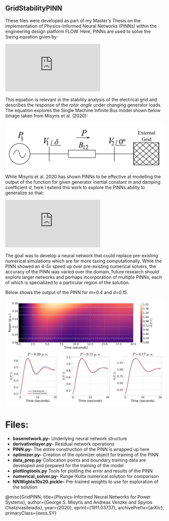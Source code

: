 ## GridStabilityPINN

These files were developed as part of my Master's Thesis on the implementation of Physics-Informed Neural Networks (PINNs) within the engineering design platform FLOW. Here, PINNs are used to solve the Swing equation given by:

![equation](https://latex.codecogs.com/gif.latex?m%5CDdot%7B%5Cdelta%7D%20&plus;d%5CDot%7B%5Cdelta%7D%20&plus;%20B_%7B12%7DV_%7B1%7DV_%7B2%7D%20%5Csin%7B%5Cdelta%7D%20-%20P%20%3D%200)

This equation is relevant in the stability analysis of the electrical grid and describes the response of the *rotor angle* under changing generator loads. The equation explores the Single Machine Infinite Bus model shown below (image taken from Misyris et al. (2020):

![image](/plots/SMIB.png "SMIB system")

While Misyris et al. 2020 has shown PINNs to be effective at modelling the output of the function for given generator inertial constant *m* and damping coefficient *d*, here I extend this work
to explore the PINNs ability to generalize so that:

![equation](https://latex.codecogs.com/gif.latex?NN%28t%2CP_%7B1%7D%2C%20m%2C%20d%29%20%5Capprox%20%5Cdelta%28t%2CP_%7B1%7D%2C%20m%2C%20d%29)

The goal was to develop a neural network that could replace pre-existing numerical simulations which are far more taxing computationally. While the PINN showed an *4-5x* speed up over pre-existing numerical solvers, the accuracy of the PINN was varied over the domain, future research should explore larger networks and perhaps incorporation of multiple 
PINNs, each of which is specialized to a particular region of the solution.

Below shows the output of the PINN for *m=0.4* and *d=0.15*. 

![image](/plots/result.jpg "Output of the PINN for *m=0.4* and *d=0.15*")

# Files:

* **basenetwork.py-** Underlying neural network structure 
* **derivativelayer.py-** Residual network operations
* **PINN.py-** The entire construction of the PINN is wrapped up here
* **optimizer.py-** Creation of the optimizer object for training of the PINN
* **data_prep.py** Collocation points and boundary training data are developed and prepared for the training of the model
* **plottingtools.py** Tools for plotting the error and results of the PINN
* **numerical_solver.py-** Runge-Kutta numerical solution for comparison
* **NNWights10x20.pickle-** Pre-trained weights to use for exploration of the solution

@misc{GridPINN,
      title={Physics-Informed Neural Networks for Power Systems}, 
      author={George S. Misyris and Andreas Venzke and Spyros Chatzivasileiadis},
      year={2020},
      eprint={1911.03737},
      archivePrefix={arXiv},
      primaryClass={eess.SY}
